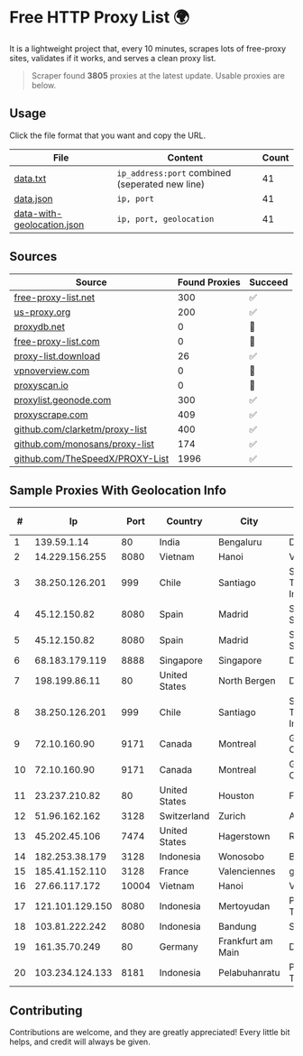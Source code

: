 
# Free HTTP Proxy List 🌍

It is a lightweight project that, every 10 minutes, scrapes lots of free-proxy sites, validates if it works, and serves a clean proxy list.


> Scraper found **3805** proxies at the latest update. Usable proxies are below.

## Usage

Click the file format that you want and copy the URL.


|File|Content|Count|
|----|-------|-----|
|[data.txt](https://raw.githubusercontent.com/themiralay/Proxy-List-World/master/data.txt)|`ip_address:port` combined (seperated new line)|41|
|[data.json](https://raw.githubusercontent.com/themiralay/Proxy-List-World/master/data.json)|`ip, port`|41|
|[data-with-geolocation.json](https://raw.githubusercontent.com/themiralay/Proxy-List-World/master/data-with-geolocation.json)|`ip, port, geolocation`|41|

## Sources

|Source|Found Proxies|Succeed|
|------|-------------|-------|
|[free-proxy-list.net](https://free-proxy-list.net)|300|✅|
|[us-proxy.org](https://www.us-proxy.org)|200|✅|
|[proxydb.net](http://proxydb.net)|0|🚫|
|[free-proxy-list.com](https://free-proxy-list.com/?page=&port=&type%5B%5D=http&type%5B%5D=https&up_time=0&search=Search)|0|🚫|
|[proxy-list.download](https://www.proxy-list.download/HTTP)|26|✅|
|[vpnoverview.com](https://vpnoverview.com/privacy/anonymous-browsing/free-proxy-servers)|0|🚫|
|[proxyscan.io](https://www.proxyscan.io)|0|🚫|
|[proxylist.geonode.com](https://proxylist.geonode.com/api/proxy-list?limit=300&page=1&sort_by=lastChecked&sort_type=desc&protocols=http,https)|300|✅|
|[proxyscrape.com](https://api.proxyscrape.com/v2/?request=displayproxies&protocol=http&timeout=10000&country=all&ssl=all&anonymity=all)|409|✅|
|[github.com/clarketm/proxy-list](https://raw.githubusercontent.com/clarketm/proxy-list/master/proxy-list-raw.txt)|400|✅|
|[github.com/monosans/proxy-list](https://raw.githubusercontent.com/monosans/proxy-list/main/proxies/http.txt)|174|✅|
|[github.com/TheSpeedX/PROXY-List](https://raw.githubusercontent.com/TheSpeedX/PROXY-List/master/http.txt)|1996|✅|


## Sample Proxies With Geolocation Info

|#|Ip|Port|Country|City|Internet Service Provider|
|-|--|----|-------|----|-------------------------|
|1|139.59.1.14|80|India|Bengaluru|DIGITALOCEAN|
|2|14.229.156.255|8080|Vietnam|Hanoi|VNPT|
|3|38.250.126.201|999|Chile|Santiago|Servicios De Telecomunicaciones Intercable Ltda.|
|4|45.12.150.82|8080|Spain|Madrid|Stark Industries Solutions LTD|
|5|45.12.150.82|8080|Spain|Madrid|Stark Industries Solutions LTD|
|6|68.183.179.119|8888|Singapore|Singapore|DigitalOcean, LLC|
|7|198.199.86.11|80|United States|North Bergen|DigitalOcean, LLC|
|8|38.250.126.201|999|Chile|Santiago|Servicios De Telecomunicaciones Intercable Ltda.|
|9|72.10.160.90|9171|Canada|Montreal|GloboTech Communications|
|10|72.10.160.90|9171|Canada|Montreal|GloboTech Communications|
|11|23.237.210.82|80|United States|Houston|FDCservers.net|
|12|51.96.162.162|3128|Switzerland|Zurich|Amazon.com, Inc.|
|13|45.202.45.106|7474|United States|Hagerstown|RCN|
|14|182.253.38.179|3128|Indonesia|Wonosobo|BIZNET|
|15|185.41.152.110|3128|France|Valenciennes|global|
|16|27.66.117.172|10004|Vietnam|Hanoi|Viettel Group|
|17|121.101.129.150|8080|Indonesia|Mertoyudan|PT SELARAS CITRA TERABIT|
|18|103.81.222.242|8080|Indonesia|Bandung|STARNET|
|19|161.35.70.249|80|Germany|Frankfurt am Main|DigitalOcean, LLC|
|20|103.234.124.133|8181|Indonesia|Pelabuhanratu|PT. LINTAS DATA TRANS|



## Contributing

Contributions are welcome, and they are greatly appreciated! Every
little bit helps, and credit will always be given.

